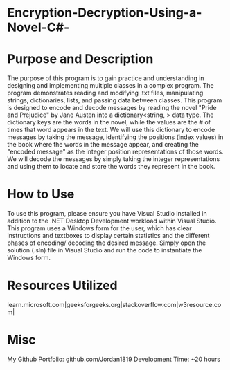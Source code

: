 # Encryption-Decryption-Using-a-Novel-C#-

# Purpose and Description
The purpose of this program is to gain practice and understanding in designing and implementing multiple classes in a complex program. 
The program demonstrates reading and modifying .txt files, manipulating strings, dictionaries, lists, and passing data between classes.
This program is designed to encode and decode messages by reading the novel "Pride and Prejudice" by Jane Austen into a dictionary<string, <int>> data type. The dictionary
keys are the words in the novel, while the values are the # of times that word appears in the text. We will use this dictionary to encode messages by taking the message, identifying
the positions (index values) in the book where the words in the message appear, and creating the "encoded message" as the integer position representations of those words.
We will decode the messages by simply taking the integer representations and using them to locate and store the words they represent in the book.

# How to Use
To use this program, please ensure you have Visual Studio installed in addition to the .NET Desktop Development workload within Visual Studio. This program
uses a Windows form for the user, which has clear instructions and textboxes to display certain statistics and the different phases of encoding/ decoding the
desired message. Simply open the solution (.sln) file in Visual Studio and run the code to instantiate the Windows form.

# Resources Utilized
learn.microsoft.com|geeksforgeeks.org|stackoverflow.com|w3resource.com|

# Misc
My Github Portfolio: github.com/Jordan1819 
Development Time: ~20 hours 
